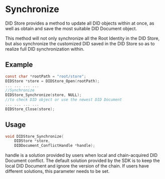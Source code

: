 # Synchronize

DID Store provides a method to update all DID objects within at once, as well as obtain and save the most suitable DID Document object.

This method will not only synchronize all the Root Identity in the DID Store, but also synchronize the customized DID saved in the DID Store so as to realize full DID synchronization within.

## Example

```c
const char *rootPath = "root/store";
DIDStore *store = DIDStore_Open(rootPath);
... ... ... ...
//Synchronize
DIDStore_Synchronize(store, NULL);
//to check DID object or use the newest DID Document
... ... ... ...
DIDStore_Close(store);
```

## Usage

```c
void DIDStore_Synchronize(
    DIDStore *store,
    DIDDocument_ConflictHandle *handle);
```

handle is a solution provided by users when local and chain-acquired DID Document conflict. The default solution provided by the SDK is to keep the local DID Document and ignore the version of the chain. If users have different solutions, this parameter needs to be set.
